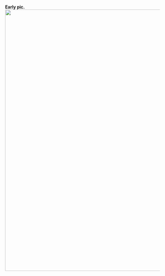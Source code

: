 #### <WIP>
<b>Early pic.</b>
<br>
<img src="https://github.com/avraampiperidis/LightBox/blob/master/icons/pic.png?raw=true" width="850" />
<br>
